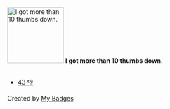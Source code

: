 <img src="https://my-badges.github.io/my-badges/thumbs-down-10.png" alt="I got more than 10 thumbs down." title="I got more than 10 thumbs down." width="128">
<strong>I got more than 10 thumbs down.</strong>
<br><br>

* <a href="https://github.com/vercel/next.js/discussions/27666#discussioncomment-1124367">43 👎</a>


Created by <a href="https://github.com/my-badges/my-badges">My Badges</a>